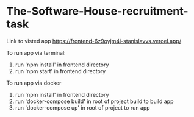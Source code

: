 # The-Software-House-recruitment-task

Link to visted app https://frontend-6z9oyjm4i-stanislavvs.vercel.app/

To run app via terminal:

1. run 'npm install' in frontend directory
2. run 'npm start' in frontend directory


To run app via docker 
1. run 'npm install' in frontend directory
2. run 'docker-compose build' in root of project build to build app
3. run 'docker-compose up' in root of project to run app 
